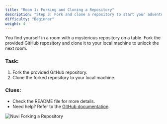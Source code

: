 ```yaml
---
title: "Room 1: Forking and Cloning a Repository"
description: "Step 3: Fork and clone a repository to start your adventure."
difficulty: "Beginner"
weight: 4
---
```


You find yourself in a room with a mysterious repository on a table. Fork the provided GitHub repository and clone it to your local machine to unlock the next room.

### Task:
1. Fork the provided GitHub repository.
2. Clone the forked repository to your local machine.

### Clues:
- Check the README file for more details.
- Need help? Refer to the [GitHub documentation](https://docs.github.com/en/get-started/quickstart/fork-a-repo).

![Nuvi Forking a Repository](/images/nuvi_fork.png)
